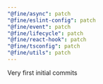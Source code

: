 ```yaml
---
"@fine/async": patch
"@fine/eslint-config": patch
"@fine/event": patch
"@fine/lifecycle": patch
"@fine/react-hook": patch
"@fine/tsconfig": patch
"@fine/utils": patch
---
```


Very first initial commits
